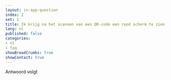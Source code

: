 ```yaml
---
layout: in-app-question
index: 2
set: 1
title: Ik krijg na het scannen van een QR-code een rood scherm te zien, wat nu?
lang: nl
published: false
categories:
- nl
- faq
showBreadCrumbs: true
showContact: true
---
```

Antwoord volgt
